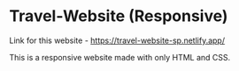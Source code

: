 # Travel-Website (Responsive)

Link for this website - https://travel-website-sp.netlify.app/

This is a responsive website made with only HTML and CSS.
